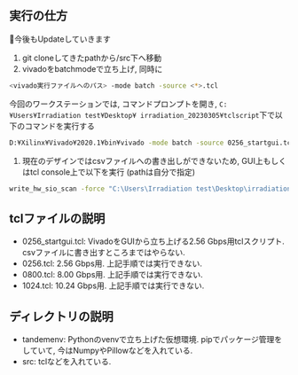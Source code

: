 ## 実行の仕方
🚧今後もUpdateしていきます

1. git cloneしてきたpathから/src下へ移動
2. vivadoをbatchmodeで立ち上げ, 同時に
``` sh
<vivado実行ファイルへのパス> -mode batch -source <*>.tcl
```
今回のワークステーションでは, コマンドプロンプトを開き, `C:¥Users¥Irradiation test¥Desktop¥
irradiation_20230305¥tclscript`下で以下のコマンドを実行する
``` sh
D:¥Xilinx¥Vivado¥2020.1¥bin¥vivado -mode batch -source 0256_startgui.tcl
```
1. 現在のデザインではcsvファイルへの書き出しができないため, GUI上もしくはtcl console上で以下を実行 (pathは自分で指定)
``` sh 
write_hw_sio_scan -force "C:\Users\Irradiation test\Desktop\irradiation_20230305\result\<csvを保存したいpath>.csv" [get_hw_sio_scans {SCAN_1}]
```



## tclファイルの説明
- 0256_startgui.tcl: VivadoをGUIから立ち上げる2.56 Gbps用tclスクリプト. csvファイルに書き出すところまではやらない. 
- 0256.tcl: 2.56 Gbps用. 上記手順では実行できない.
- 0800.tcl: 8.00 Gbps用. 上記手順では実行できない.
- 1024.tcl: 10.24 Gbps用. 上記手順では実行できない.

## ディレクトリの説明
- tandemenv: Pythonのvenvで立ち上げた仮想環境. pipでパッケージ管理をしていて, 今はNumpyやPillowなどを入れている.
- src: tclなどを入れている.
